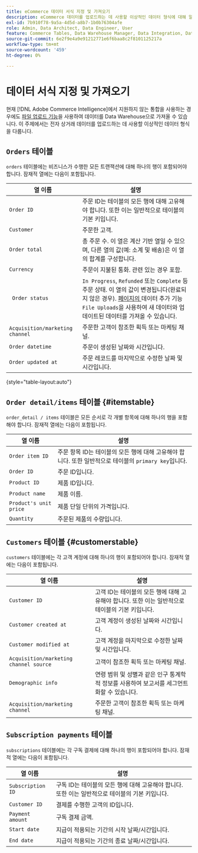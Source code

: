 ```yaml
---
title: eCommerce 데이터 서식 지정 및 가져오기
description: eCommerce 데이터를 업로드하는 데 사용할 이상적인 데이터 형식에 대해 알아봅니다.
exl-id: 7b910f78-9a5a-4d5d-a8b7-1b0b76304afe
role: Admin, Data Architect, Data Engineer, User
feature: Commerce Tables, Data Warehouse Manager, Data Integration, Data Import/Export
source-git-commit: 6e2f9e4a9e91212771e6f6baa8c2f8101125217a
workflow-type: tm+mt
source-wordcount: '459'
ht-degree: 0%

---
```


# 데이터 서식 지정 및 가져오기

현재 [!DNL Adobe Commerce Intelligence]에서 지원하지 않는 통합을 사용하는 경우에도 [파일 업로드 기능](using-file-uploader.md)을 사용하여 데이터를 Data Warehouse으로 가져올 수 있습니다. 이 주제에서는 전자 상거래 데이터를 업로드하는 데 사용할 이상적인 데이터 형식을 다룹니다.

## `Orders` 테이블

`orders` 테이블에는 비즈니스가 수행한 모든 트랜잭션에 대해 하나의 행이 포함되어야 합니다. 잠재적 열에는 다음이 포함됩니다.

| 열 이름 | 설명 |
|----|----|
| `Order ID` | 주문 ID는 테이블의 모든 행에 대해 고유해야 합니다. 또한 이는 일반적으로 테이블의 기본 키입니다. |
| `Customer` | 주문한 고객. |
| `Order total` | 총 주문 수. 이 열은 계산 기반 열일 수 있으며, 다른 열의 값(예: 소계 및 배송)은 이 열의 합계를 구성합니다. |
| `Currency` | 주문이 지불된 통화. 관련 있는 경우 포함. |
| ` Order status` | `In Progress`, `Refunded` 또는 `Complete` 등 주문 상태. 이 열의 값이 변경됩니다(완료되지 않은 경우). [ 페이지의 ](../../../data-analyst/importing-data/connecting-data/using-file-uploader.md)데이터 추가 기능`File Uploads`을 사용하여 새 데이터와 업데이트된 데이터를 가져올 수 있습니다. |
| `Acquisition/marketing channel` | 주문한 고객이 참조한 획득 또는 마케팅 채널. |
| `Order datetime` | 주문이 생성된 날짜와 시간입니다. |
| `Order updated at` | 주문 레코드를 마지막으로 수정한 날짜 및 시간입니다. |

{style="table-layout:auto"}

## `Order detail/items` 테이블 {#itemstable}

`order_detail / items` 테이블은 모든 순서로 각 개별 항목에 대해 하나의 행을 포함해야 합니다. 잠재적 열에는 다음이 포함됩니다.

| 열 이름 | 설명 |
|----|----|
| `Order item ID` | 주문 항목 ID는 테이블의 모든 행에 대해 고유해야 합니다. 또한 일반적으로 테이블의 `primary key`입니다. |
| `Order ID` | 주문 ID입니다. |
| `Product ID` | 제품 ID입니다. |
| `Product name` | 제품 이름. |
| `Product's unit price` | 제품 단일 단위의 가격입니다. |
| `Quantity` | 주문된 제품의 수량입니다. |

## `Customers` 테이블 {#customerstable}

`customers` 테이블에는 각 고객 계정에 대해 하나의 행이 포함되어야 합니다. 잠재적 열에는 다음이 포함됩니다.

| 열 이름 | 설명 |
|----|----|
| `Customer ID` | 고객 ID는 테이블의 모든 행에 대해 고유해야 합니다. 또한 이는 일반적으로 테이블의 기본 키입니다. |
| `Customer created at` | 고객 계정이 생성된 날짜와 시간입니다. |
| `Customer modified at` | 고객 계정을 마지막으로 수정한 날짜 및 시간입니다. |
| `Acquisition/marketing channel source` | 고객이 참조한 획득 또는 마케팅 채널. |
| `Demographic info` | 연령 범위 및 성별과 같은 인구 통계학적 정보를 사용하여 보고서를 세그먼트화할 수 있습니다. |
| `Acquisition/marketing channel` | 주문한 고객이 참조한 획득 또는 마케팅 채널. |

## `Subscription payments` 테이블

`subscriptions` 테이블에는 각 구독 결제에 대해 하나의 행이 포함되어야 합니다. 잠재적 열에는 다음이 포함됩니다.

| 열 이름 | 설명 |
|----|----|
| `Subscription ID` | 구독 ID는 테이블의 모든 행에 대해 고유해야 합니다. 또한 이는 일반적으로 테이블의 기본 키입니다. |
| `Customer ID` | 결제를 수행한 고객의 ID입니다. |
| `Payment amount` | 구독 결제 금액. |
| `Start date` | 지급이 적용되는 기간의 시작 날짜/시간입니다. |
| `End date` | 지급이 적용되는 기간의 종료 날짜/시간입니다. |
